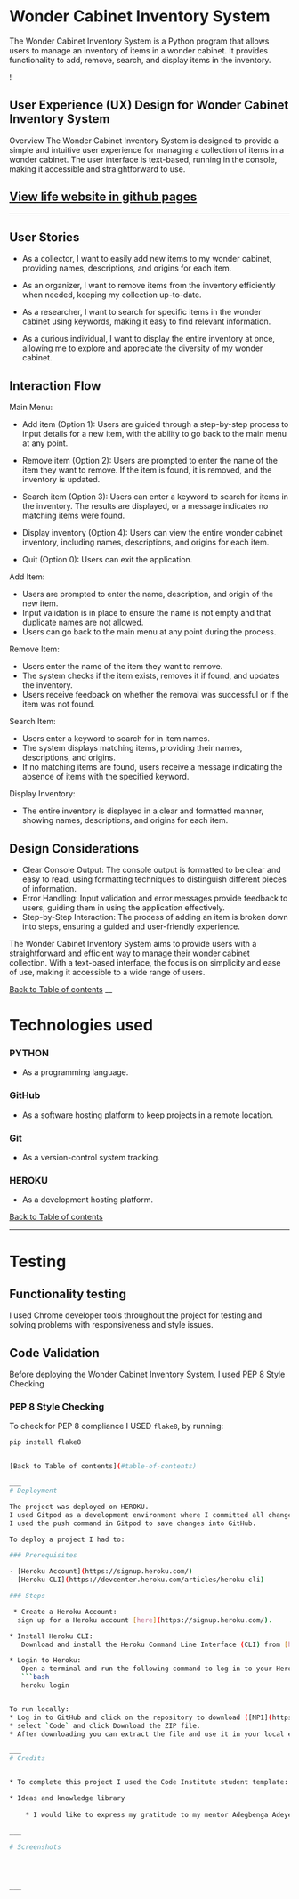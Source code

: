 # Wonder Cabinet Inventory System

The Wonder Cabinet Inventory System is a Python program that allows users to manage an inventory of items in a wonder cabinet. It provides functionality to add, remove, search, and display items in the inventory.

!

## User Experience (UX) Design for Wonder Cabinet Inventory System

Overview
The Wonder Cabinet Inventory System is designed to provide a simple and intuitive user experience for managing a collection of items in a wonder cabinet. The user interface is text-based, running in the console, making it accessible and straightforward to use.


## [View life website in github pages](https://doramagnoni.github.io/plantcareQuiz/)
---


## User Stories

- As a collector, I want to easily add new items to my wonder cabinet, providing names, descriptions, and origins for each item.

- As an organizer, I want to remove items from the inventory efficiently when needed, keeping my collection up-to-date.

- As a researcher, I want to search for specific items in the wonder cabinet using keywords, making it easy to find relevant information.

- As a curious individual, I want to display the entire inventory at once, allowing me to explore and appreciate the diversity of my wonder cabinet.


## Interaction Flow

Main Menu:

- Add item (Option 1): Users are guided through a step-by-step process to input details for a new item, with the ability to go back to the main menu at any point.

- Remove item (Option 2): Users are prompted to enter the name of the item they want to remove. If the item is found, it is removed, and the inventory is updated.

- Search item (Option 3): Users can enter a keyword to search for items in the inventory. The results are displayed, or a message indicates no matching items were found.

- Display inventory (Option 4): Users can view the entire wonder cabinet inventory, including names, descriptions, and origins for each item.

- Quit (Option 0): Users can exit the application.


Add Item:

- Users are prompted to enter the name, description, and origin of the new item.
- Input validation is in place to ensure the name is not empty and that duplicate names are not allowed.
- Users can go back to the main menu at any point during the process.


Remove Item:

- Users enter the name of the item they want to remove.
- The system checks if the item exists, removes it if found, and updates the inventory.
- Users receive feedback on whether the removal was successful or if the item was not found.

Search Item:

- Users enter a keyword to search for in item names.
- The system displays matching items, providing their names, descriptions, and origins.
- If no matching items are found, users receive a message indicating the absence of items with the specified keyword.

Display Inventory:
- The entire inventory is displayed in a clear and formatted manner, showing names, descriptions, and origins for each item.

## Design Considerations
- Clear Console Output: The console output is formatted to be clear and easy to read, using formatting techniques to distinguish different pieces of information.
- Error Handling: Input validation and error messages provide feedback to users, guiding them in using the application effectively.
- Step-by-Step Interaction: The process of adding an item is broken down into steps, ensuring a guided and user-friendly experience.

The Wonder Cabinet Inventory System aims to provide users with a straightforward and efficient way to manage their wonder cabinet collection. With a text-based interface, the focus is on simplicity and ease of use, making it accessible to a wide range of users.



[Back to Table of contents](#table-of-contents)
__

# Technologies used


### PYTHON
* As a programming language.

### GitHub
* As a software hosting platform to keep projects in a remote location.

### Git
* As a version-control system tracking.

### HEROKU
* As a development hosting platform.



[Back to Table of contents](#table-of-contents)

___
# Testing

## Functionality testing 

 I used Chrome developer tools throughout the project for testing and solving problems with responsiveness and style issues.
 
 


## Code Validation


Before deploying the Wonder Cabinet Inventory System, I used PEP 8 Style Checking

### PEP 8 Style Checking

To check for PEP 8 compliance I USED `flake8`, by running:

```bash
pip install flake8


[Back to Table of contents](#table-of-contents)

___
# Deployment

The project was deployed on HEROKU. 
I used Gitpod as a development environment where I committed all changes to git version control system.
I used the push command in Gitpod to save changes into GitHub.

To deploy a project I had to: 

### Prerequisites

- [Heroku Account](https://signup.heroku.com/)
- [Heroku CLI](https://devcenter.heroku.com/articles/heroku-cli)

### Steps

 * Create a Heroku Account:
  sign up for a Heroku account [here](https://signup.heroku.com/).

* Install Heroku CLI:
   Download and install the Heroku Command Line Interface (CLI) from [https://devcenter.heroku.com/articles/heroku-cli](https://devcenter.heroku.com/articles/heroku-cli).

* Login to Heroku:
   Open a terminal and run the following command to log in to your Heroku account:
   ```bash
   heroku login


To run locally:
* Log in to GitHub and click on the repository to download ([MP1](https://github.com/doramagnoni/Wonder_Cabinet.git))
* select `Code` and click Download the ZIP file.
* After downloading you can extract the file and use it in your local environment 

___
# Credits


* To complete this project I used the Code Institute student template: [gitpod full template](https://github.com/Code-Institute-Org/gitpod-full-template)

* Ideas and knowledge library
      
    * I would like to express my gratitude to my mentor Adegbenga Adeye who helped me extensively to fix numerous problems with my code and supported me very patiently throughout all the stages of the creation of this portfolio. 

___

# Screenshots




___

